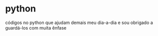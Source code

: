 # python
 códigos no python que ajudam demais meu dia-a-dia e sou obrigado a guardá-los com muita ênfase

